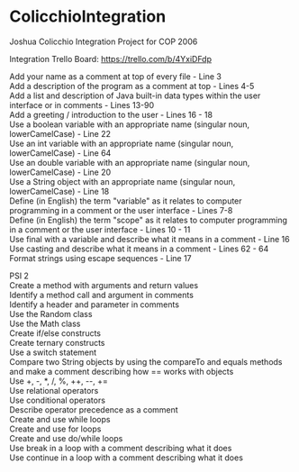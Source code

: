 # ColicchioIntegration
Joshua Colicchio Integration Project for COP 2006

Integration Trello Board:
https://trello.com/b/4YxiDFdp

Add your name as a comment at top of every file - Line 3  
Add a description of the program as a comment at top - Lines 4-5  
Add a list and description of Java built-in data types within the user interface or in comments - Lines 13-90  
Add a greeting / introduction to the user - Lines 16 - 18  
Use a boolean variable with an appropriate name  (singular noun, lowerCamelCase) - Line 22  
Use an int variable with an appropriate name (singular noun, lowerCamelCase) - Line 64  
Use an double variable with an appropriate name (singular noun, lowerCamelCase) - Line 20  
Use a String object with an appropriate name (singular noun, lowerCamelCase) - Line 18  
Define (in English) the term "variable" as it relates to computer programming in a comment or the user interface - Lines 7-8  
Define (in English) the term "scope" as it relates to computer programming in a comment or the user interface - Lines 10 - 11  
Use final with a variable and describe what it means in a comment - Line 16  
Use casting and describe what it means in a comment - Lines 62 - 64  
Format strings using escape sequences - Line 17  
  
PSI 2  
Create a method with arguments and return values  
Identify a method call and argument in comments  
Identify a header and parameter in comments  
Use the Random class  
Use the Math class  
Create if/else constructs  
Create ternary constructs  
Use a switch statement  
Compare two String objects by using the compareTo and equals methods and make a comment describing how == works with objects  
Use +, -, *, /, %, ++, --, +=   
Use relational operators  
Use conditional operators  
Describe operator precedence as a comment  
Create and use while loops  
Create and use for loops  
Create and use do/while loops  
Use break in a loop with a comment describing what it does  
Use continue in a loop with a comment describing what it does  
